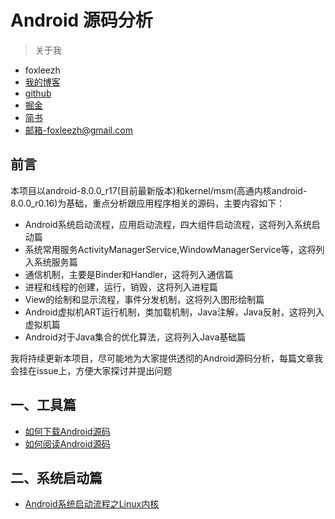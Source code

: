 # Android 源码分析

>关于我

- foxleezh
- [我的博客](http://foxleezh.me)
- [github](https://github.com/foxleezh/)
- [掘金](https://juejin.im/user/57406ad279df540060555258)
- [简书](http://www.jianshu.com/users/b1eec1cd9bfd)
- [邮箱-foxleezh@gmail.com](foxleezh@gmail.com)

## 前言

本项目以android-8.0.0_r17(目前最新版本)和kernel/msm(高通内核android-8.0.0_r0.16)为基础，重点分析跟应用程序相关的源码，主要内容如下：
- Android系统启动流程，应用启动流程，四大组件启动流程，这将列入系统启动篇
- 系统常用服务ActivityManagerService,WindowManagerService等，这将列入系统服务篇
- 通信机制，主要是Binder和Handler，这将列入通信篇
- 进程和线程的创建，运行，销毁，这将列入进程篇
- View的绘制和显示流程，事件分发机制，这将列入图形绘制篇
- Android虚拟机ART运行机制，类加载机制，Java注解，Java反射，这将列入虚拟机篇
- Android对于Java集合的优化算法，这将列入Java基础篇

我将持续更新本项目，尽可能地为大家提供透彻的Android源码分析，每篇文章我会挂在issue上，方便大家探讨并提出问题
## 一、工具篇
- [如何下载Android源码](https://github.com/foxleezh/AOSP/issues/1)<br>
- [如何阅读Android源码](https://github.com/foxleezh/AOSP/issues/2)<br>

## 二、系统启动篇
- [Android系统启动流程之Linux内核](https://github.com/foxleezh/AOSP/issues/3)<br>